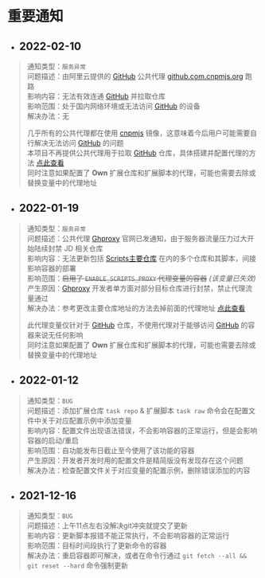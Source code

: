 # 重要通知

- ## 2022-02-10

> 通知类型：`服务异常`\
> 问题描述：由阿里云提供的 [GitHub](https://github.com) 公共代理 [github.com.cnpmjs.org](https://npmmirror.com) 跑路\
> 影响内容：无法有效连通 [GitHub](https://github.com ':disabled') 并拉取仓库\
> 影响范围：处于国内网络环境或无法访问 [GitHub](https://github.com ':disabled') 的设备\
> 解决办法：无
> 
> 几乎所有的公共代理都在使用 [cnpmjs](https://npmmirror.com ':disabled') 镜像，这意味着今后用户可能需要自行解决无法访问 [GitHub](https://github.com ':disabled') 的问题\
> 本项目不再提供公共代理用于拉取 [GitHub](https://github.com ':disabled') 仓库，具体搭建并配置代理的方法 [点此查看](./install/配置代理)\
> 同时注意如果配置了 **Own** 扩展仓库和扩展脚本的代理，可能也需要去除或替换变量中的代理地址

- ## 2022-01-19

> 通知类型：`服务异常`\
> 问题描述：公共代理 [Ghproxy](https://ghproxy.com) 官网已发通知，由于服务器流量压力过大开始陆续封禁 JD 相关仓库\
> 影响内容：无法更新包括 [Scripts主要仓库](https://github.com/Aaron-lv/sync) 在内的多个仓库和其脚本，间接影响容器的部署\
> 影响范围：~~启用了 `ENABLE_SCRIPTS_PROXY` 代理变量的容器~~ _(该变量已失效)_ \
> 产生原因：[Ghproxy](https://ghproxy.com ':disabled') 开发者单方面对部分目标仓库进行封禁，禁止代理流量通过\
> 解决办法：参考更改主要仓库地址的方法去掉前面的代理地址 [点此查看](./config/主要仓库?id=更改地址)
> 
> 此代理变量仅针对于 [GitHub](https://github.com) 仓库，不使用代理对于能够访问 [GitHub](https://github.com ':disabled') 的容器来说无任何影响\
> 同时注意如果配置了 **Own** 扩展仓库和扩展脚本的代理，可能也需要去除或替换变量中的代理地址

- ## 2022-01-12

> 通知类型：`BUG`\
> 问题描述：添加扩展仓库 `task repo` & 扩展脚本 `task raw` 命令会在配置文件中关于对应配置示例中添加变量\
> 影响内容：配置文件出现语法错误，不会影响容器的正常运行，但是会影响容器的启动/重启\
> 影响范围：自功能发布日截止至今使用了该功能的容器\
> 产生原因：开发者开发时用的配置文件是精简版没有发现存在这个问题\
> 解决办法：检查配置文件关于对应变量的配置示例，删除错误添加的内容

- ## 2021-12-16

> 通知类型：`BUG`\
> 问题描述：上午11点左右没解决git冲突就提交了更新\
> 影响内容：更新脚本报错不能正常执行，不会影响容器的正常运行\
> 影响范围：目标时间段执行了更新命令的容器\
> 解决办法：重启容器即可解决，或者在命令行通过 `git fetch --all && git reset --hard` 命令强制更新
